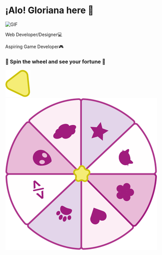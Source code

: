 
<h1> ¡Alo! Gloriana here 👋 </h1>
<div>
  <span>
    <img alt="GIF" src="https://static.wikia.nocookie.net/cult-of-the-lamb/images/a/ad/Lamb_Eat_Good.gif/revision/latest?cb=20221123203734" height="100" /> 
  </span>
  <span>
    <p> Web Developer/Designer💻 </p>
    <p>  Aspiring Game Developer🎮 </p>
  </span>
</div>

### 🌸 Spin the wheel and see your fortune 🌸

<img alt="arrow" src="arrow2.png"/>
<img alt="PNG" src="onlyWheel2.png"/>
